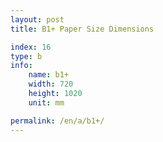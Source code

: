 ```yaml
---
layout: post
title: B1+ Paper Size Dimensions

index: 16
type: b
info:
    name: b1+
    width: 720
    height: 1020
    unit: mm

permalink: /en/a/b1+/
---
```



